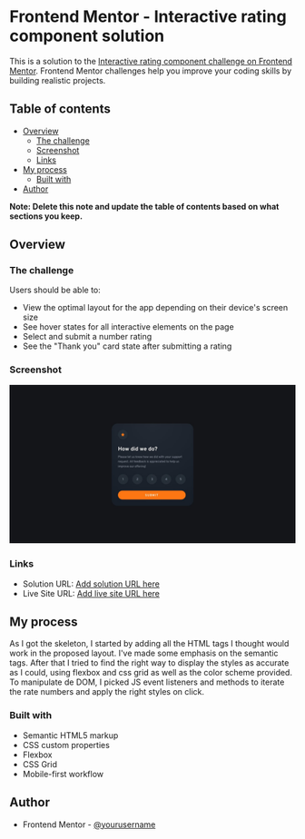# Frontend Mentor - Interactive rating component solution

This is a solution to the [Interactive rating component challenge on Frontend Mentor](https://www.frontendmentor.io/challenges/interactive-rating-component-koxpeBUmI). Frontend Mentor challenges help you improve your coding skills by building realistic projects.

## Table of contents

- [Overview](#overview)
  - [The challenge](#the-challenge)
  - [Screenshot](#screenshot)
  - [Links](#links)
- [My process](#my-process)
  - [Built with](#built-with)
- [Author](#author)

**Note: Delete this note and update the table of contents based on what sections you keep.**

## Overview

### The challenge

Users should be able to:

- View the optimal layout for the app depending on their device's screen size
- See hover states for all interactive elements on the page
- Select and submit a number rating
- See the "Thank you" card state after submitting a rating

### Screenshot

![](./design/desktop-design.jpg)

### Links

- Solution URL: [Add solution URL here](https://github.com/tabascum/interactive-rating-component)
- Live Site URL: [Add live site URL here](https://tabascum-interactive-component.netlify.app/)

## My process

As I got the skeleton, I started by adding all the HTML tags I thought would work in the proposed layout. I've made some emphasis on the semantic tags.
After that I tried to find the right way to display the styles as accurate as I could, using flexbox and css grid as well as the color scheme provided.
To manipulate de DOM, I picked JS event listeners and methods to iterate the rate numbers and apply the right styles on click.

### Built with

- Semantic HTML5 markup
- CSS custom properties
- Flexbox
- CSS Grid
- Mobile-first workflow

## Author

- Frontend Mentor - [@yourusername](https://www.frontendmentor.io/profile/tabascum)
